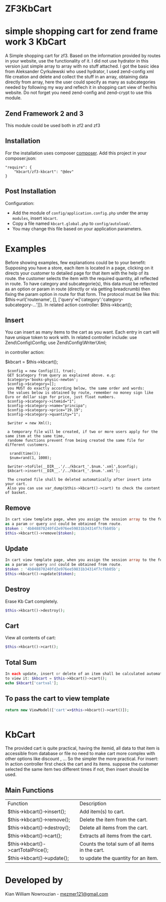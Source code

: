 # ZF3KbCart
simple shopping cart for zend frame work 3
KbCart
============================

A Simple shopping cart for zf3. Based on the information provided by routes in your website, use the functionality of it. I did not use hydrator in this version just simple array to array with no stuff attached.
I got the basic idea from Aleksander Cyrkulewski who used hydrator, I used zend-config xml file creation and delete and collect the stuff in an array,
obtaining data directly from array, here the user could specify as many as subcategories needed by following my way and reflech it in shopping cart view
of her/his website. 
Do not forget you need zend-config and zend-crypt to use this module. 

Zend Framework 2 and 3
------------
This module could be used both in zf2 and zf3

Installation
------------
For the installation uses composer [composer](http://getcomposer.org "composer - package manager").
Add this project in your composer.json:


    "require": {
        "kbcart/zf3-kbcart": "@dev"
    }
    

Post Installation
------------
Configuration:
- Add the module of `config/application.config.php` under the array `modules`, insert `kbcart`.
- Copy a file named `kbcart.global.php` to `config/autoload/`.
- You may change this file based on your application parameters.


Examples
=====================================

Before showing examples, few explanations could be to your benefit:
Supposing you have a store, each item is located in a page, clicking on it directs your customer to detailed page for that item with the help of its route.
the customer selects the item with the required quantity, all reflected in route.
To have category and subcategorie(s), this data must be reflected as an option or param in route (directly or via getting breadcrumb) then fixing
the param option in route for that form. The protocol must be like this: $this->url('routename', [], ['query'=>['category':'category-subcategory-...']]).
In related action controller: $this->kbcart();

Insert
------------
You can insert as many items to the cart as you want. Each entry in cart will have unique token to work with.
In related  controller include:
use Zend\Config\Config;
use Zend\Config\Writer\Xml;

in controller action:

 $kbcart = $this->kbcart();
	 
	
	 $config = new Config([], true);
	 GET $category from query as explained above. e.g:
	 $category='books-physic-newton';
	 $config->$category=[];
	 you MUST do exactly according below, the same order and words:
	 the values below is obtained by route, remember no money sign like Euro or dollar sign for price, just float numbers.
	 $config->$category->itemid="1";
	 $config->$category->name="principa";
	 $config->$category->price="19.19";
	 $config->$category->quantity="1";
	 
	 $writer = new Xml();
	 
	 a temporary file will be created, if two or more users apply for the same item at the same time,
	 randome functions prevent from being created the same file for different customers.
	 
	  srand(time());
	  $num=rand(1, 1000);
	 
	 $writer->toFile(__DIR__.'/../kbcart_'.$num.'.xml',$config);
	 $kbcart->insert(__DIR__.'/../kbcart_'.$num.'.xml');
	 
	 The created file shall be deleted automatically after insert into your cart.
	 Also you can use var_dump($this->kbcart()->cart) to check the content of basket.



Remove
------------
```php
In cart view template page, when you assign the session array to the form(s) route there, token will be assigned 
as a param or query and could be obtained from route.
$token : '4b848870240fd2e976ee59831b34314f7cfbb05b';
$this->kbcart()->remove($token);
```

Update
------------
```php
In cart view template page, when you assign the session array to the form(s) route there, token will be assigned 
as a param or query and could be obtained from route.
$token : '4b848870240fd2e976ee59831b34314f7cfbb05b';
$this->kbcart()->update($token);
```

Destroy
------------
Erase Kb Cart completely.
```php
$this->kbcart()->destroy();
```

Cart
------------
View all contents of cart:
```php
$this->kbcart()->cart();
```

Total Sum
------------
```php
In each update, insert or delete of an item shall be calculated automatically,
to view it: $kbcart = $this->kbcart()->cart();
echo $kbcart['cartval'];
```


To pass the cart to view template
------------
```php
return new ViewModel(['cart'=>$this->kbcart()->cart()]);
    
```

KbCart
=====================================

The provided cart is quite practical, having the itemid, all data to that item is accessible from database or file
no need to make cart more complex with other options like discount , ...
So the simpler the more practical.
For insert:
In action controller first check the cart and its items. suppose the customer selected the same item two different times
if not, then insert should be used.



Main Functions
------------
<table>
    <tr>
    <td>Function</td>
    <td>Description</td></tr>
    <tr><td>$this->kbcart()->insert();</td><td>Add item(s) to cart.</td></tr>
    <tr><td>$this->kbcart()->remove();</td><td>Delete the item from the cart.</td></tr>
    <tr><td>$this->kbcart()->destroy();</td><td>Delete all items from the cart.</td></tr>
    <tr><td>$this->kbcart()->cart();</td><td>Extracts all items from the cart.</td></tr>
    <tr><td>$this->kbcart()->cartTotalPrice();</td><td>Counts the total sum of all items in the cart.</td></tr>
    <tr><td>$this->kbcart()->update();</td><td>to update the quantity for an item.</td></tr>
</table>

Developed by
=====================================

Kian William Nowrouzian - mezmer121@gmail.com
